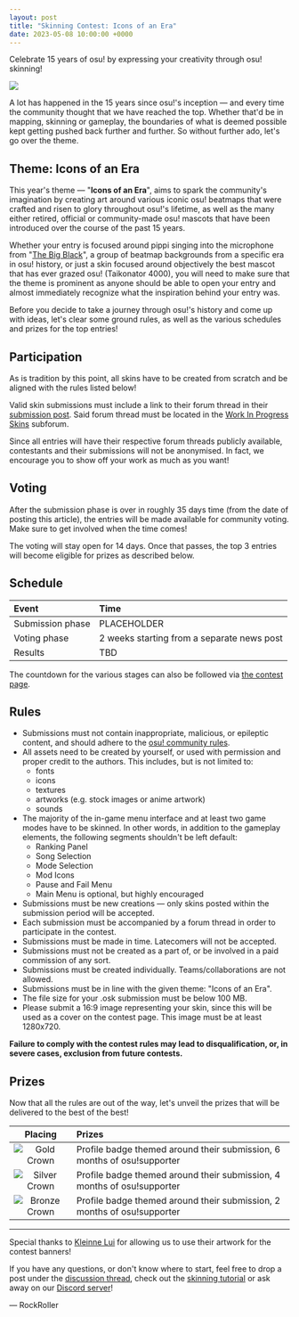 ```yaml
---
layout: post
title: "Skinning Contest: Icons of an Era"
date: 2023-05-08 10:00:00 +0000
---
```


Celebrate 15 years of osu! by expressing your creativity through osu! skinning!

![](https://assets.ppy.sh/contests/178/header.jpg)

A lot has happened in the 15 years since osu!'s inception — and every time the community thought that we have reached the top. Whether that'd be in mapping, skinning or gameplay, the boundaries of what is deemed possible kept getting pushed back further and further. So without further ado, let's go over the theme.

## Theme: Icons of an Era

This year's theme — "**Icons of an Era**", aims to spark the community's imagination by creating art around various iconic osu! beatmaps that were crafted and risen to glory throughout osu!'s lifetime, as well as the many either retired, official or community-made osu! mascots that have been introduced over the course of the past 15 years.

Whether your entry is focused around pippi singing into the microphone from "[The Big Black](https://osu.ppy.sh/beatmapsets/41823#osu/131891)", a group of beatmap backgrounds from a specific era in osu! history, or just a skin focused around objectively the best mascot that has ever grazed osu! (Taikonator 4000), you will need to make sure that the theme is prominent as anyone should be able to open your entry and almost immediately recognize what the inspiration behind your entry was.

Before you decide to take a journey through osu!'s history and come up with ideas, let's clear some ground rules, as well as the various schedules and prizes for the top entries!

## Participation

As is tradition by this point, all skins have to be created from scratch and be aligned with the rules listed below!

Valid skin submissions must include a link to their forum thread in their [submission post](https://osu.ppy.sh/community/forums/topics/1762287). Said forum thread must be located in the [Work In Progress Skins](https://osu.ppy.sh/community/forums/119) subforum.

Since all entries will have their respective forum threads publicly available, contestants and their submissions will not be anonymised. In fact, we encourage you to show off your work as much as you want!

## Voting

After the submission phase is over in roughly 35 days time (from the date of posting this article), the entries will be made available for community voting. Make sure to get involved when the time comes!

The voting will stay open for 14 days. Once that passes, the top 3 entries will become eligible for prizes as described below.

## Schedule

| Event | Time |
| :-- | :-- |
| Submission phase | PLACEHOLDER |
| Voting phase | 2 weeks starting from a separate news post |
| Results | TBD |

The countdown for the various stages can also be followed via [the contest page](https://osu.ppy.sh/community/contests/178).

## Rules

- Submissions must not contain inappropriate, malicious, or epileptic content, and should adhere to the [osu! community rules](/wiki/Rules).
- All assets need to be created by yourself, or used with permission and proper credit to the authors. This includes, but is not limited to:
  - fonts
  - icons
  - textures
  - artworks (e.g. stock images or anime artwork)
  - sounds
- The majority of the in-game menu interface and at least two game modes have to be skinned. In other words, in addition to the gameplay elements, the following segments shouldn't be left default:
  - Ranking Panel
  - Song Selection
  - Mode Selection
  - Mod Icons
  - Pause and Fail Menu
  - Main Menu is optional, but highly encouraged
- Submissions must be new creations — only skins posted within the submission period will be accepted.
- Each submission must be accompanied by a forum thread in order to participate in the contest.
- Submissions must be made in time. Latecomers will not be accepted.
- Submissions must not be created as a part of, or be involved in a paid commission of any sort.
- Submissions must be created individually. Teams/collaborations are not allowed.
- Submissions must be in line with the given theme: "Icons of an Era".
- The file size for your .osk submission must be below 100 MB.
- Please submit a 16:9 image representing your skin, since this will be used as a cover on the contest page. This image must be at least 1280x720.

**Failure to comply with the contest rules may lead to disqualification, or, in severe cases, exclusion from future contests.**

## Prizes

Now that all the rules are out of the way, let's unveil the prizes that will be delivered to the best of the best!

| Placing | Prizes |
| :-: | :-- |
| ![Gold Crown](/wiki/shared/crown-gold.png "1st place") | Profile badge themed around their submission, 6 months of osu!supporter |
| ![Silver Crown](/wiki/shared/crown-silver.png "2nd place") | Profile badge themed around their submission, 4 months of osu!supporter |
| ![Bronze Crown](/wiki/shared/crown-bronze.png "3rd place") | Profile badge themed around their submission, 2 months of osu!supporter |

---

Special thanks to [Kleinne Lui](https://osu.ppy.sh/users/27725651) for allowing us to use their artwork for the contest banners!

If you have any questions, or don't know where to start, feel free to drop a post under the [discussion thread](https://osu.ppy.sh/community/forums/topics/1762288), check out the [skinning tutorial](https://skinship.xyz/tutorial/introduction) or ask away on our [Discord server](https://discord.skinship.xyz)!

— RockRoller
